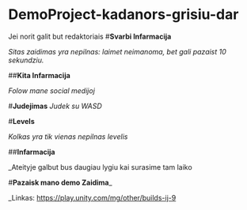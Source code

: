 # DemoProject-kadanors-grisiu-dar
Jei norit galit but redaktoriais
#**Svarbi Infarmacija**

_Sitas zaidimas yra nepilnas: laimet neimanoma, bet gali pazaist 10 sekundziu._

##**Kita Infarmacija**

_Folow mane social medijoj_

#**Judejimas**
_Judek su WASD_

#**Levels**

_Kolkas yra tik vienas nepilnas levelis_

##**Infarmacija**

_Ateityje galbut bus daugiau lygiu kai surasime tam laiko


#**Pazaisk mano demo Zaidima**_

_Linkas: https://play.unity.com/mg/other/builds-ij-9
